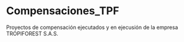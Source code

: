 # Compensaciones_TPF
Proyectos de compensación ejecutados y en ejecusión de la empresa TROPIFOREST S.A.S.
